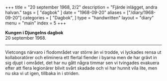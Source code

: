 +++
title = "20 september 1968, 2/2"
description = "Fjärde inlägget, andra halvan."
tags = [
    "dagbok"
]
date = "1968-09-20"
aliases = ["/diary/1968-09-20"]
categories = [
    "Dagbok",
]
type = "handwritten"
layout = "diary"
menu = "main"
index = 5
+++

<b>Kungen i Djungelns dagbok</b><br/>
20 september 1968.
<hr />

Vietcongs närvaro i flodområdet var större än vi trodde, vi lyckades rensa ut kollaboratörer och eliminera ett flertal fiender i byarna men de har grävt in sig djupt i området, det har nu gått några timmar sen vi tvingades evakuera efter att flera legionärer blivit svårt skadade och vi har hunnit vila lite, men nu ska vi ut igen, tillbaka in i striden.

